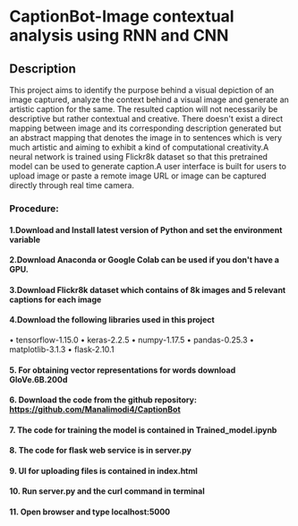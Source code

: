 # CaptionBot-Image contextual analysis using RNN and CNN
## Description
This project aims to identify the purpose behind a visual depiction of an image captured, analyze the context behind a visual image and generate an artistic caption for the same. The resulted caption will not necessarily be descriptive but rather contextual and creative. There doesn't exist a direct mapping between image and its corresponding description generated but an abstract mapping that denotes the image in to sentences which is very much artistic and aiming to exhibit a kind of computational creativity.A neural network is trained using Flickr8k dataset so that this pretrained model can be used to generate caption.A user interface is built for users to upload image or paste a remote image URL or image can be captured directly through real time camera.

### Procedure:
#### 1.Download and Install latest version of Python and set the environment variable
#### 2.Download Anaconda or Google Colab can be used if you don't have a GPU.
#### 3.Download Flickr8k dataset which contains of 8k images and 5 relevant captions for each image 
#### 4.Download the following libraries used in this project
 • tensorflow-1.15.0
 • keras-2.2.5
 • numpy-1.17.5
 • pandas-0.25.3
 • matplotlib-3.1.3
 • flask-2.10.1
#### 5. For obtaining vector representations for words download GloVe.6B.200d
#### 6. Download the code from the github repository: https://github.com/Manalimodi4/CaptionBot
#### 7. The code for training the model is contained in Trained_model.ipynb
#### 8. The code for flask web service is in server.py
#### 9. UI for uploading files is contained in index.html
#### 10. Run server.py and the curl command in terminal
#### 11. Open browser and type localhost:5000




